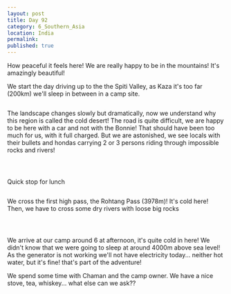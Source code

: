 ```yaml
---
layout: post
title: Day 92
category: 6_Southern_Asia
location: India
permalink: 
published: true
---
```


How peaceful it feels here! We are really happy to be in the mountains! It's amazingly beautiful!

We start the day driving up to the the Spiti Valley, as Kaza it's too far (200km) we'll sleep in between in a camp site.

<p><a
href="https://lh3.googleusercontent.com/JGDfz5rooiTJTIQSJLuAcqfpqUl2BSUjHBo0wo3Wim1DWGOrISD41yc3BIICiWwKInZLVXQzRpOADajVOTS38ZlKxno5EeWgNjLNX7xFXr_468AgFMLNqrnsL3A_DMbS41NgTg9wlmn8rhsIlM_wtFgGP9Jyc-stSxUywqmKgcKqG3muNTAl7aNHTPZIf9g2mRvKYUjEdLxneEFi9FNphkQscy-7o0fmg82A8nfZgxjbpBkwsq_AMO5k__xc45cWCjq1HhbrFH2OqEdDlBFZrh1ejuKwLXKn7-4NivK-w_BvByJst_JQG6BcMisyxEMqlmqkvuYu9ISkQTGIIrh7Gpc_o-srTMsS16OfVaR_NM6YtSgZKyhs9U4lzl82LhyDLfvc-uRE5D__e9A82OZCexrkijw9agoUfKPL37YDCHQOcY0OafIN543d0kRqB6Jz1YwPU3Z3fSnRmuyh_sJrDvnn0HIOG1Q0RA_m92A1aIrfvqTYg1n-D00F-YLDgWwFNDSF_j82fxlpzRBZRoTGavzPjbEwwi6bXJ1qpT-Yh3Sww_BOZuezWEL6Gt27bAEeeHo4aVoC9MNLAGNezLRUUErLjc3Mj54Ziq7TbTQPCVX44K4TcxsS4NvMbfZwxbiNQcTWOXBYhMmKJ9atwuzdMVKg_S6-cUJrZiM4oZ5E3Up3Bvogl_GPJYbzRw=w669-h502-no"><img 
src="https://lh3.googleusercontent.com/JGDfz5rooiTJTIQSJLuAcqfpqUl2BSUjHBo0wo3Wim1DWGOrISD41yc3BIICiWwKInZLVXQzRpOADajVOTS38ZlKxno5EeWgNjLNX7xFXr_468AgFMLNqrnsL3A_DMbS41NgTg9wlmn8rhsIlM_wtFgGP9Jyc-stSxUywqmKgcKqG3muNTAl7aNHTPZIf9g2mRvKYUjEdLxneEFi9FNphkQscy-7o0fmg82A8nfZgxjbpBkwsq_AMO5k__xc45cWCjq1HhbrFH2OqEdDlBFZrh1ejuKwLXKn7-4NivK-w_BvByJst_JQG6BcMisyxEMqlmqkvuYu9ISkQTGIIrh7Gpc_o-srTMsS16OfVaR_NM6YtSgZKyhs9U4lzl82LhyDLfvc-uRE5D__e9A82OZCexrkijw9agoUfKPL37YDCHQOcY0OafIN543d0kRqB6Jz1YwPU3Z3fSnRmuyh_sJrDvnn0HIOG1Q0RA_m92A1aIrfvqTYg1n-D00F-YLDgWwFNDSF_j82fxlpzRBZRoTGavzPjbEwwi6bXJ1qpT-Yh3Sww_BOZuezWEL6Gt27bAEeeHo4aVoC9MNLAGNezLRUUErLjc3Mj54Ziq7TbTQPCVX44K4TcxsS4NvMbfZwxbiNQcTWOXBYhMmKJ9atwuzdMVKg_S6-cUJrZiM4oZ5E3Up3Bvogl_GPJYbzRw=w669-h502-no" class="oversize" alt=""></a></p>

The landscape changes slowly but dramatically, now we understand why this region is called the cold desert! The road is quite difficult, we are happy to be here with a car and not with the Bonnie! That should have been too much for us, with it full charged. But we are astonished, we see locals with their bullets and hondas carrying 2 or 3 persons riding through impossible rocks and rivers!

<p><a
href="https://lh3.googleusercontent.com/gjJd4fJKyhUQ2MaZLe5qhSJrJCa090N-fF7-ERt-lok12K9vUY-F9iJi1vepACUHmb7jpATxpxGm9H8Bk-rgdLXtK2175ySYDiC68SD3xc_U1HuaYPrAgm1aHfXkIwwgB4f3VEpUYB0kPSCgc6m176uPIDaEU4sikDFBJ-k2BCdWImxE5bznbEL64ma13pUrWFS4EVNC3dDFcyugt2DkxVDwrIns4_tEFBTHHPEiqCdbTWck6pe9uugQgdwEWOgAK20ijMNsQp-v6YzwPKIrb7i6qxDaBvcpIpLhLIiJrz-6rOMEJPPlqqS4DPnsl_e-NU7JISfyMe--qPD1KIB2ph3Xzt5WZxZw6ytnnzH1f2xNYaIY_KpzF3ZVc0RtsKM-QYBTkDo-PaF680xFjPy7Ro6jLDRTNVhrilr7WB9f058ugCdJdDPUhg-_yeCB-F3GfF43eFNGLRzQ7AAb0quQsM8tBK9132rG-4IgMK2TTEJveYnD6Uh4LObBxv4GYo4NbGuuAjcGTMVtQII-XRVaDn5OijDe9dsjm9cmBuY0IbX4vHY_H5KcNg7DZhKj1zIkMA4m6WKcnMfvEbFZ7qP-X8lX3QShPSQJ_IuRijhyWvXB7NxbsCQ-tXLURPJuA--FZMJnDUp9HdYXEyFQlstYG13bswtaqPHpG3vhivegx-2fysi11f0YYs8Zcg=w836-h627-no"><img 
src="https://lh3.googleusercontent.com/gjJd4fJKyhUQ2MaZLe5qhSJrJCa090N-fF7-ERt-lok12K9vUY-F9iJi1vepACUHmb7jpATxpxGm9H8Bk-rgdLXtK2175ySYDiC68SD3xc_U1HuaYPrAgm1aHfXkIwwgB4f3VEpUYB0kPSCgc6m176uPIDaEU4sikDFBJ-k2BCdWImxE5bznbEL64ma13pUrWFS4EVNC3dDFcyugt2DkxVDwrIns4_tEFBTHHPEiqCdbTWck6pe9uugQgdwEWOgAK20ijMNsQp-v6YzwPKIrb7i6qxDaBvcpIpLhLIiJrz-6rOMEJPPlqqS4DPnsl_e-NU7JISfyMe--qPD1KIB2ph3Xzt5WZxZw6ytnnzH1f2xNYaIY_KpzF3ZVc0RtsKM-QYBTkDo-PaF680xFjPy7Ro6jLDRTNVhrilr7WB9f058ugCdJdDPUhg-_yeCB-F3GfF43eFNGLRzQ7AAb0quQsM8tBK9132rG-4IgMK2TTEJveYnD6Uh4LObBxv4GYo4NbGuuAjcGTMVtQII-XRVaDn5OijDe9dsjm9cmBuY0IbX4vHY_H5KcNg7DZhKj1zIkMA4m6WKcnMfvEbFZ7qP-X8lX3QShPSQJ_IuRijhyWvXB7NxbsCQ-tXLURPJuA--FZMJnDUp9HdYXEyFQlstYG13bswtaqPHpG3vhivegx-2fysi11f0YYs8Zcg=w836-h627-no" class="oversize" alt=""></a></p>

<p><a
href="https://lh3.googleusercontent.com/ONHgI5d4_nhVaEsqXeBozS_aMr7Ga2Xrf8gF9KlIUnEkUE-4--96zsd4eyLG_whspOYRkXasN5VeRJocfsbdDG-NigoE18kM4dJZQ4Ri9undmibKCOpfGxz0-CgezGEwzkXeEw4PJJLP5Rrim5QEK_wyrLFzUEHrGO__trzpuBIIszL3xNvJoSTUWiz02DhaNOEh5Jcm30JAeAb3Ka47FxrWJ-0O7EvCsf6JsbuXbdndwnzMsr_JwS_tG27XrX4lj51QZnlfT3kU-ifhmf-Wedj2VaxwdKUK4Ha29pZhyadPwjexqwOkAn0pqOz9pHChBo5rMAvuPqtPE0JIFoqCe5EQzJ6yZkt596otnW3vUDJIroPE_ScRPNumJ0df31kDoqtC2CWZhQYdQZARDiSvLqgB-Em9TjiI3R7FUgzT3pnoQTpICDvw0Fcnm5fmA5gTaQnFFJTMb1Beyi5yvOja6UTML27g10TXyyFTY0-KbA5Ll4SpmcTK2sMylDOieXPA5B3HJAAYzgVGjJ35kN3W06vppNuE6Bx-BgT7VQm-06ORaeRHb2iEPrcLK17RD-ryfshqsSJTUhhEGmxcE53U2_AKO8HMsp0basUea1c89kXyR1XpoF-TaFZq9FNWwAz9-SRrU3vm3R89eWRJH0lhPHyLW8yDgX0glt4YbHMbjQXmoxkUf31kbmWqjg=w836-h627-no"><img 
src="https://lh3.googleusercontent.com/ONHgI5d4_nhVaEsqXeBozS_aMr7Ga2Xrf8gF9KlIUnEkUE-4--96zsd4eyLG_whspOYRkXasN5VeRJocfsbdDG-NigoE18kM4dJZQ4Ri9undmibKCOpfGxz0-CgezGEwzkXeEw4PJJLP5Rrim5QEK_wyrLFzUEHrGO__trzpuBIIszL3xNvJoSTUWiz02DhaNOEh5Jcm30JAeAb3Ka47FxrWJ-0O7EvCsf6JsbuXbdndwnzMsr_JwS_tG27XrX4lj51QZnlfT3kU-ifhmf-Wedj2VaxwdKUK4Ha29pZhyadPwjexqwOkAn0pqOz9pHChBo5rMAvuPqtPE0JIFoqCe5EQzJ6yZkt596otnW3vUDJIroPE_ScRPNumJ0df31kDoqtC2CWZhQYdQZARDiSvLqgB-Em9TjiI3R7FUgzT3pnoQTpICDvw0Fcnm5fmA5gTaQnFFJTMb1Beyi5yvOja6UTML27g10TXyyFTY0-KbA5Ll4SpmcTK2sMylDOieXPA5B3HJAAYzgVGjJ35kN3W06vppNuE6Bx-BgT7VQm-06ORaeRHb2iEPrcLK17RD-ryfshqsSJTUhhEGmxcE53U2_AKO8HMsp0basUea1c89kXyR1XpoF-TaFZq9FNWwAz9-SRrU3vm3R89eWRJH0lhPHyLW8yDgX0glt4YbHMbjQXmoxkUf31kbmWqjg=w836-h627-no" class="oversize" alt=""></a></p>

<p><a
href="https://lh3.googleusercontent.com/bBjh43-sPsc5bup88vqv6D6q03Csy85xiZC-IiQd4jFhCu46kiXP3Hdowjpu0F_tft-82F7_ykJ6yRMFIx1xnBUYK40RbzxDTX-W9en_wjU89Xc8UuRaaN0X_4X-0RLHTPOGn_0eqHJt6enPqyPaBPwmQHXc3HRz3SuiAaaWufKMZzCyrfoFu-iy_qIJBEz5fl0hR2byv6FatcNv1dr5J8cEwPBE77HlK8tv3ihc1Vw5HTVh1_eM3Gs_OPRXyoK4sTx2X32ljoE3EqC34OKyVH8la0k-kFujclB5tGxZ1zNPXEcOdCQig4VDZb9Pve-yOvQXhm57DNXTv8csTTSXOe8yh3I8hiougdkPjNOQTMNxR93OLdGTp8Yy5GFjpkXw9LRz80qXEB9thHAEZhee7VCtIiVHt_WG75VEuQ7uDQu6V4n3-aLv0N59yG2vkroL3x74QQhLh_X6hm9WntdTOXAUnLBwmQy2ghKAy9u7HGARhbzqK_hIONH6-9A73JuqhPM3B5UJ5AfgwkNzhxWFvKuIW9w_GuerF4hIv18RNHYGxhNU_rhuTdkyDbdLvNt-UJ_yjTEqLV2H9RTnxL5A-rqMcVAuBRJEVaIXjpoNea1nOn7_NkOznLStVx1P2ZtWfWu5oaAqfxlnMiIso1mriXlaUhMT9FhnLUy8fp7MOpff-d6qiA_DPZo79g=w836-h627-no"><img 
src="https://lh3.googleusercontent.com/bBjh43-sPsc5bup88vqv6D6q03Csy85xiZC-IiQd4jFhCu46kiXP3Hdowjpu0F_tft-82F7_ykJ6yRMFIx1xnBUYK40RbzxDTX-W9en_wjU89Xc8UuRaaN0X_4X-0RLHTPOGn_0eqHJt6enPqyPaBPwmQHXc3HRz3SuiAaaWufKMZzCyrfoFu-iy_qIJBEz5fl0hR2byv6FatcNv1dr5J8cEwPBE77HlK8tv3ihc1Vw5HTVh1_eM3Gs_OPRXyoK4sTx2X32ljoE3EqC34OKyVH8la0k-kFujclB5tGxZ1zNPXEcOdCQig4VDZb9Pve-yOvQXhm57DNXTv8csTTSXOe8yh3I8hiougdkPjNOQTMNxR93OLdGTp8Yy5GFjpkXw9LRz80qXEB9thHAEZhee7VCtIiVHt_WG75VEuQ7uDQu6V4n3-aLv0N59yG2vkroL3x74QQhLh_X6hm9WntdTOXAUnLBwmQy2ghKAy9u7HGARhbzqK_hIONH6-9A73JuqhPM3B5UJ5AfgwkNzhxWFvKuIW9w_GuerF4hIv18RNHYGxhNU_rhuTdkyDbdLvNt-UJ_yjTEqLV2H9RTnxL5A-rqMcVAuBRJEVaIXjpoNea1nOn7_NkOznLStVx1P2ZtWfWu5oaAqfxlnMiIso1mriXlaUhMT9FhnLUy8fp7MOpff-d6qiA_DPZo79g=w836-h627-no" class="oversize" alt=""></a></p>

Quick stop for lunch

<p><a
href="https://lh3.googleusercontent.com/yzIAfsDNcMOK4_Ffna9hTUsOtUoqL0BxjOUlqYot9sAwIXg8Gw_V-gJvSbHZhOrx4vMqLa70DUTlDNKC9jnQhvOtcL4xyV0XfVVK3jWt0uK8AP2qLJSLO1i2ZMolLpYx9qAArLryMbixOjz7Sj8gEB_JwZjaUt7e_-8DkDn9Z3CaAbRiaUa7INTETTaf6k6PCrtOs1L7tjfSGROTd7lcf49qXAceDqNQMyKVDd0GsT-04Df4vnFQ2rP6MAakKVypawm4OTOJpSYd2tQ5qjLFodxRnpVjbHQCdCJ9KyNbYVLrWMNJWs4wwa8R9_1Eb3fwlW8i3EVxe70K3p3Zb662rCY5SAkzZJp1b6RuJfbd-XJ3eESHY8ox0v3y-ltN8gTgtQsDyzbybhGzQ2CCfwUwj7f5RKM-kkDKzyL4htbNt_G3vjxw1-6enSpZ7HuW6CwsLoy_8QDlZ9it0nDHtW1FKgUjrgGQF2Ef2JHWWt93wp_j4eFx9NjCuJGm_t5eKXBHaOE9XzE5VKmbK30f5rNZttuNkbojgHM6yWzko9WZAuD2_H4ZiXlMEgvdpejQb52_QpVbucG1g1CotVz_AJ6xmoqhpJi-VJRYBHEAbg_aOReJ2IU5E4EAZFu0xFexfncGCwtgCM6wAF6V8RNQESq2BpuRCN0ogQROK2W6gfUPFOCIhZ08k0HXCzimHA=w836-h627-no"><img 
src="https://lh3.googleusercontent.com/yzIAfsDNcMOK4_Ffna9hTUsOtUoqL0BxjOUlqYot9sAwIXg8Gw_V-gJvSbHZhOrx4vMqLa70DUTlDNKC9jnQhvOtcL4xyV0XfVVK3jWt0uK8AP2qLJSLO1i2ZMolLpYx9qAArLryMbixOjz7Sj8gEB_JwZjaUt7e_-8DkDn9Z3CaAbRiaUa7INTETTaf6k6PCrtOs1L7tjfSGROTd7lcf49qXAceDqNQMyKVDd0GsT-04Df4vnFQ2rP6MAakKVypawm4OTOJpSYd2tQ5qjLFodxRnpVjbHQCdCJ9KyNbYVLrWMNJWs4wwa8R9_1Eb3fwlW8i3EVxe70K3p3Zb662rCY5SAkzZJp1b6RuJfbd-XJ3eESHY8ox0v3y-ltN8gTgtQsDyzbybhGzQ2CCfwUwj7f5RKM-kkDKzyL4htbNt_G3vjxw1-6enSpZ7HuW6CwsLoy_8QDlZ9it0nDHtW1FKgUjrgGQF2Ef2JHWWt93wp_j4eFx9NjCuJGm_t5eKXBHaOE9XzE5VKmbK30f5rNZttuNkbojgHM6yWzko9WZAuD2_H4ZiXlMEgvdpejQb52_QpVbucG1g1CotVz_AJ6xmoqhpJi-VJRYBHEAbg_aOReJ2IU5E4EAZFu0xFexfncGCwtgCM6wAF6V8RNQESq2BpuRCN0ogQROK2W6gfUPFOCIhZ08k0HXCzimHA=w836-h627-no" class="oversize" alt=""></a></p>


We cross the first high pass, the Rohtang Pass (3978m)! It's cold here! Then, we have to cross some dry rivers with loose big rocks

<p><a
href="https://lh3.googleusercontent.com/Yb4sqQKHRRaFtChsAbWaB8o-PyTXwOazrcI6hDLDsm5U7RMYrcV5ouiIlGAzrblQvCEQ6va5Cpd_e7_5maDNwf83GTQhgkEmPt3NdjxODu47cOi2kPLBzJWG0TW0m5-mvJ0g4jkrbaeQ_CUp3Ubos3PXia-zIogZqlv4ys4GZmQ17P_wWetytryLdK0jhxfEb2tcekTg5R0F5hbUti_U8j8BLd7O0WDrmweWlKVrY6PwyWTUsl7_ITSSlfcokj_CppCjwISJKfuaaL8LeDxS0L7cFuUbiDiO7zVJ65_AFojmlGAqyun3gATiKLHzY7vAcHWod-r8G7-h82HbMvDOwAgWmEXcXN5_pgJuLicdorDzc1nvjo8DTEGuHyR5l_NLNk9ejdYFd1srRtvT5UN2NH9FHjPy4QPUk7SNWrstQIK9eNBFQgX5pF0xjSByOb9--DqoaT2oymxaW1E1Ty1IIAIFtNvmXbNzxMMOTS8ufYDoaWDFWo1SXsFXJQNFdAzIS9htSvQG06PD9y7WSH-27dD9rbkSY1E8bEuU9qe4Umnk0NFfXDo1ZkPDVjLc89Tll7dc9G29ezlzFaeiQKSuMABSIfP-7LQS1HS3aOx2YkKhobUcYU70LePLviVgZeKHvWzICKohGw_lFLTqajw7oHa0niTr9-lH_T2MSFCcLB_ALxwsxyxQx8BLfw=w669-h502-no"><img 
src="https://lh3.googleusercontent.com/Yb4sqQKHRRaFtChsAbWaB8o-PyTXwOazrcI6hDLDsm5U7RMYrcV5ouiIlGAzrblQvCEQ6va5Cpd_e7_5maDNwf83GTQhgkEmPt3NdjxODu47cOi2kPLBzJWG0TW0m5-mvJ0g4jkrbaeQ_CUp3Ubos3PXia-zIogZqlv4ys4GZmQ17P_wWetytryLdK0jhxfEb2tcekTg5R0F5hbUti_U8j8BLd7O0WDrmweWlKVrY6PwyWTUsl7_ITSSlfcokj_CppCjwISJKfuaaL8LeDxS0L7cFuUbiDiO7zVJ65_AFojmlGAqyun3gATiKLHzY7vAcHWod-r8G7-h82HbMvDOwAgWmEXcXN5_pgJuLicdorDzc1nvjo8DTEGuHyR5l_NLNk9ejdYFd1srRtvT5UN2NH9FHjPy4QPUk7SNWrstQIK9eNBFQgX5pF0xjSByOb9--DqoaT2oymxaW1E1Ty1IIAIFtNvmXbNzxMMOTS8ufYDoaWDFWo1SXsFXJQNFdAzIS9htSvQG06PD9y7WSH-27dD9rbkSY1E8bEuU9qe4Umnk0NFfXDo1ZkPDVjLc89Tll7dc9G29ezlzFaeiQKSuMABSIfP-7LQS1HS3aOx2YkKhobUcYU70LePLviVgZeKHvWzICKohGw_lFLTqajw7oHa0niTr9-lH_T2MSFCcLB_ALxwsxyxQx8BLfw=w669-h502-no" class="oversize" alt=""></a></p>

<p><a
href="https://lh3.googleusercontent.com/nQBIJaqUXWHiMn69j3111B9YgogrULSPXJOZ1JtcaZB5A3kA-scGxO8O75YHpnutLl4h7e5iK3WqAUt8KHZ3iQdK5yMZVdxFErrrx0QguuWDZ903n8Ns-M11ofnAEirfR0QGmgtZ6HkQvEEaeTM58qF1JAG4M_3DVo5DBB9GrwtMl_jMBPQWP_76R0VQoWS3WNQU_G9kloppSy7mTGsbDQK4LtlGzkT_O2VAlftpmz7SddGbAA3xFC8714t6wYGMwZwYm8kYk1AyIsVb_KgvlHxZTOfdYXcskKqacht9PifEqjRxuHHpLKrEBS_kG_sZImESWC3i_viFcljx5HW1VOiBXVuskI33zm1T3ArnYWzIan-510DZnjp4mr1qRkduzsOXsUB972g_4VZX7CnsCdhrNvD5eGHQZjVdp-BfxLTRyDOdhvZS3-k6jWUymarbkRiyw4gsJDf13AJKO8OKKXM2P2i5mPod09_AkdBNaBp7tHImB9RHJtHlJAJpEuaYoGVcWDcihWFBww1IkN6dM1fvGsxrSn2Vzu3Vxr_MbVTw-9cck5hyEuM8zecxtk-FVsYd4gjMXW3vDLz90rHUpmD61J_3-fWCufzdPxRLqJ5Ni_OMJvFb2q4_4J3azIyvU3oVCXDHJ9uLdkJ40-G7KgJf9b1uQ15CIX3E6twZXLDkPny-YV-641DsmA=w836-h627-no"><img 
src="https://lh3.googleusercontent.com/nQBIJaqUXWHiMn69j3111B9YgogrULSPXJOZ1JtcaZB5A3kA-scGxO8O75YHpnutLl4h7e5iK3WqAUt8KHZ3iQdK5yMZVdxFErrrx0QguuWDZ903n8Ns-M11ofnAEirfR0QGmgtZ6HkQvEEaeTM58qF1JAG4M_3DVo5DBB9GrwtMl_jMBPQWP_76R0VQoWS3WNQU_G9kloppSy7mTGsbDQK4LtlGzkT_O2VAlftpmz7SddGbAA3xFC8714t6wYGMwZwYm8kYk1AyIsVb_KgvlHxZTOfdYXcskKqacht9PifEqjRxuHHpLKrEBS_kG_sZImESWC3i_viFcljx5HW1VOiBXVuskI33zm1T3ArnYWzIan-510DZnjp4mr1qRkduzsOXsUB972g_4VZX7CnsCdhrNvD5eGHQZjVdp-BfxLTRyDOdhvZS3-k6jWUymarbkRiyw4gsJDf13AJKO8OKKXM2P2i5mPod09_AkdBNaBp7tHImB9RHJtHlJAJpEuaYoGVcWDcihWFBww1IkN6dM1fvGsxrSn2Vzu3Vxr_MbVTw-9cck5hyEuM8zecxtk-FVsYd4gjMXW3vDLz90rHUpmD61J_3-fWCufzdPxRLqJ5Ni_OMJvFb2q4_4J3azIyvU3oVCXDHJ9uLdkJ40-G7KgJf9b1uQ15CIX3E6twZXLDkPny-YV-641DsmA=w836-h627-no" class="oversize" alt=""></a></p>

<p><a
href="https://lh3.googleusercontent.com/tXqiItYex5Fpr3G0ixSvP6XGej4WTXjBdGnCMsdoqTVETGeIwfCYyokQcmgyxT1iwrv7DNN4Ih_aH0ilWo5OiLCMDTdSh326iFavOcCjDRShUW_U_OS4dRG2fDy4bboPKXC_q3Heex62-PAkIHfRa52ApSd-CVxSp8oJUF5_Q-XQv77JoB6-ZKwghho2_gaWuDHypU_YMu8pC7vlS1RwAEAv5pQSkz5VTFIYezKls0ycrjiybEQTQpwsaY3pot7lZzvznu2dNiyRNm0jmVlycAzCpF5ybooHeLyLzvp19J_Bx3ZHuqL4cDb7ycd0abSAWMobs1IGGxDsZl8JFoiSCD3IvKlVXMbwmEQFCOo2e8XdAT_d9Zug46VrDNGHdaXbOOrQUauJKA-5q8aHU45QE2rPSOa6WYClFsprGR160xCX9s9bwG4-mdqDvczAsoqVOlfQdDFQL6FmzgjQP0PD7ScvVinJZuYaFhpqJ5uh9ZME7zVCgXh_D9JOZS6N9xBw1SHTdaZDZWJC11BJ8nETFu2BIaIOUP_-Sm_pXqXN07SPTyfpeC-v4_TKYk24CgKTjGLocRb6NxTD4suc-H-gHh52oMS7-rFvAcTs9yPqU5Oj4rrQGidOBamTsoqudXnwKpHnnlN4POPP7JfVTC9oHWk3YL5pSpoGWVUwMhPJpOLUjphRYlh3g1HBVQ=w836-h627-no"><img 
src="https://lh3.googleusercontent.com/tXqiItYex5Fpr3G0ixSvP6XGej4WTXjBdGnCMsdoqTVETGeIwfCYyokQcmgyxT1iwrv7DNN4Ih_aH0ilWo5OiLCMDTdSh326iFavOcCjDRShUW_U_OS4dRG2fDy4bboPKXC_q3Heex62-PAkIHfRa52ApSd-CVxSp8oJUF5_Q-XQv77JoB6-ZKwghho2_gaWuDHypU_YMu8pC7vlS1RwAEAv5pQSkz5VTFIYezKls0ycrjiybEQTQpwsaY3pot7lZzvznu2dNiyRNm0jmVlycAzCpF5ybooHeLyLzvp19J_Bx3ZHuqL4cDb7ycd0abSAWMobs1IGGxDsZl8JFoiSCD3IvKlVXMbwmEQFCOo2e8XdAT_d9Zug46VrDNGHdaXbOOrQUauJKA-5q8aHU45QE2rPSOa6WYClFsprGR160xCX9s9bwG4-mdqDvczAsoqVOlfQdDFQL6FmzgjQP0PD7ScvVinJZuYaFhpqJ5uh9ZME7zVCgXh_D9JOZS6N9xBw1SHTdaZDZWJC11BJ8nETFu2BIaIOUP_-Sm_pXqXN07SPTyfpeC-v4_TKYk24CgKTjGLocRb6NxTD4suc-H-gHh52oMS7-rFvAcTs9yPqU5Oj4rrQGidOBamTsoqudXnwKpHnnlN4POPP7JfVTC9oHWk3YL5pSpoGWVUwMhPJpOLUjphRYlh3g1HBVQ=w836-h627-no" class="oversize" alt=""></a></p>

We arrive at our camp around 6 at afternoon, it's quite cold in here! We didn't know that we were going to sleep at around 4000m above sea level! As the generator is not working we'll not have electricity today... neither hot water, but it's fine! that's part of the adventure!

We spend some time with Chaman and the camp owner. We have a nice stove, tea, whiskey... what else can we ask??

<p><a
href="https://lh3.googleusercontent.com/3KpCPCxtIa4udWvdgxmFO0uUJTSPtfZxM4EIzU1x6Jd4pyqfvrN1a4HrWvuJpOOuF_irJ3DlWAoRQvHXuOd1bCpnnlUUe1LBGuhWl58uGevfRtCEvLp9MfYUK_xIWtyUfxA8VPMD60PIPlu6YPqFTn-4GpQX8BpIEOk-ZG4utXAcTLFqpyO-1n9IkEczEsh87M4ojHpo1DlxzzK4V06_sKajlgj_oHEz1PQxhNJ4R9nAB5mPxkcfCDrjEUihmt5pQUEkcnvz4ey5DqM3waZsTsRPcZV3NbPC48LyS5Ahtk0CYHoOOICzEWnExUr6E3zV8XkPqX9iyzJRBVJnbUqcWaRlvrr5rP2ROyvJeUALms6RfDbsKCtNLrX3VLcdOwKdpgjpkEp2SoxdLv3F7heFg7_s_QXGsgeiUvvdCgXVXfwDtP7QOIhM_g1mGowvCmZvTB9vxYcTm33shXO-lRQUoNH9xzqdUxaeRVWEiZYf9aYVwTkJKUO6QuDmS4lj3xFxxU3q7rj_sf2c0WLZ0ILMlZo3oKWKBJaNYIrp33mQI6exhmw5vrn4rM1JWywQXfGlExn8vuypP_R-LMKf7X7wITh7L_5_yYdShUxTHoI8V6JnSXedBZQj9_jIGGBhAV7OqddqO98PuP4IELjDhWtkX2cLk102kRgljVK9NUEfkeKVfkHCcS3MFq6UIg=w669-h502-no"><img 
src="https://lh3.googleusercontent.com/3KpCPCxtIa4udWvdgxmFO0uUJTSPtfZxM4EIzU1x6Jd4pyqfvrN1a4HrWvuJpOOuF_irJ3DlWAoRQvHXuOd1bCpnnlUUe1LBGuhWl58uGevfRtCEvLp9MfYUK_xIWtyUfxA8VPMD60PIPlu6YPqFTn-4GpQX8BpIEOk-ZG4utXAcTLFqpyO-1n9IkEczEsh87M4ojHpo1DlxzzK4V06_sKajlgj_oHEz1PQxhNJ4R9nAB5mPxkcfCDrjEUihmt5pQUEkcnvz4ey5DqM3waZsTsRPcZV3NbPC48LyS5Ahtk0CYHoOOICzEWnExUr6E3zV8XkPqX9iyzJRBVJnbUqcWaRlvrr5rP2ROyvJeUALms6RfDbsKCtNLrX3VLcdOwKdpgjpkEp2SoxdLv3F7heFg7_s_QXGsgeiUvvdCgXVXfwDtP7QOIhM_g1mGowvCmZvTB9vxYcTm33shXO-lRQUoNH9xzqdUxaeRVWEiZYf9aYVwTkJKUO6QuDmS4lj3xFxxU3q7rj_sf2c0WLZ0ILMlZo3oKWKBJaNYIrp33mQI6exhmw5vrn4rM1JWywQXfGlExn8vuypP_R-LMKf7X7wITh7L_5_yYdShUxTHoI8V6JnSXedBZQj9_jIGGBhAV7OqddqO98PuP4IELjDhWtkX2cLk102kRgljVK9NUEfkeKVfkHCcS3MFq6UIg=w669-h502-no" class="oversize" alt=""></a></p>